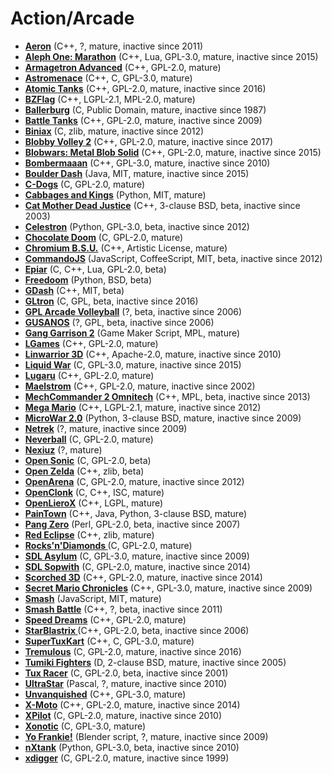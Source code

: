 # Action/Arcade

[comment]: # (start of autogenerated content, do not edit)
- **[Aeron](aeron.md)** (C++, ?, mature, inactive since 2011)
- **[Aleph One: Marathon](aleph_one_marathon.md)** (C++, Lua, GPL-3.0, mature, inactive since 2015)
- **[Armagetron Advanced](armagetron_advanced.md)** (C++, GPL-2.0, mature)
- **[Astromenace](astromenace.md)** (C++, C, GPL-3.0, mature)
- **[Atomic Tanks](atomic_tanks.md)** (C++, GPL-2.0, mature, inactive since 2016)
- **[BZFlag](bzflag.md)** (C++, LGPL-2.1, MPL-2.0, mature)
- **[Ballerburg](ballerburg.md)** (C, Public Domain, mature, inactive since 1987)
- **[Battle Tanks](battle_tanks.md)** (C++, GPL-2.0, mature, inactive since 2009)
- **[Biniax](biniax.md)** (C, zlib, mature, inactive since 2012)
- **[Blobby Volley 2](blobby_volley2.md)** (C++, GPL-2.0, mature, inactive since 2017)
- **[Blobwars: Metal Blob Solid](blobwars_metal_solid_blob.md)** (C++, GPL-2.0, mature, inactive since 2015)
- **[Bombermaaan](bombermaaan.md)** (C++, GPL-3.0, mature, inactive since 2010)
- **[Boulder Dash](boulder_dash.md)** (Java, MIT, mature, inactive since 2015)
- **[C-Dogs](cdogs.md)** (C, GPL-2.0, mature)
- **[Cabbages and Kings](cabbages_and_kings.md)** (Python, MIT, mature)
- **[Cat Mother Dead Justice](catmother.md)** (C++, 3-clause BSD, beta, inactive since 2003)
- **[Celestron](celestron.md)** (Python, GPL-3.0, beta, inactive since 2012)
- **[Chocolate Doom](chocolate_doom.md)** (C, GPL-2.0, mature)
- **[Chromium B.S.U.](chromium_bsu.md)** (C++, Artistic License, mature)
- **[CommandoJS](commando_js.md)** (JavaScript, CoffeeScript, MIT, beta, inactive since 2012)
- **[Epiar](epiar.md)** (C, C++, Lua, GPL-2.0, beta)
- **[Freedoom](freedoom.md)** (Python, BSD, beta)
- **[GDash](gdash.md)** (C++, MIT, beta)
- **[GLtron](gltron.md)** (C, GPL, beta, inactive since 2016)
- **[GPL Arcade Volleyball](gpl_arcade_volleyball.md)** (?, beta, inactive since 2006)
- **[GUSANOS](gusanos.md)** (?, GPL, beta, inactive since 2006)
- **[Gang Garrison 2](gang_garrison2.md)** (Game Maker Script, MPL, mature)
- **[LGames](lgames.md)** (C++, GPL-2.0, mature)
- **[Linwarrior 3D](linwarrior.md)** (C++, Apache-2.0, mature, inactive since 2010)
- **[Liquid War](liquid_war.md)** (C, GPL-3.0, mature, inactive since 2015)
- **[Lugaru](lugaru.md)** (C++, GPL-2.0, mature)
- **[Maelstrom](maelstrom.md)** (C++, GPL-2.0, mature, inactive since 2002)
- **[MechCommander 2 Omnitech](mechcommander2_omnitech.md)** (C++, MPL, beta, inactive since 2013)
- **[Mega Mario](mega_mario.md)** (C++, LGPL-2.1, mature, inactive since 2012)
- **[MicroWar 2.0](microwar_2.md)** (Python, 3-clause BSD, mature, inactive since 2009)
- **[Netrek](netrek.md)** (?, mature, inactive since 2009)
- **[Neverball](neverball.md)** (C, GPL-2.0, mature)
- **[Nexiuz](nexiuz.md)** (?, mature)
- **[Open Sonic](open_sonic.md)** (C, GPL-2.0, beta)
- **[Open Zelda](open_zelda.md)** (C++, zlib, beta)
- **[OpenArena](openarena.md)** (C, GPL-2.0, mature, inactive since 2012)
- **[OpenClonk](openclonk.md)** (C, C++, ISC, mature)
- **[OpenLieroX](openlierox.md)** (C++, LGPL, mature)
- **[PainTown](paintown.md)** (C++, Java, Python, 3-clause BSD, mature)
- **[Pang Zero](pang_zero.md)** (Perl, GPL-2.0, beta, inactive since 2007)
- **[Red Eclipse](red_eclipse.md)** (C++, zlib, mature)
- **[Rocks'n'Diamonds ](rocks_and_diamonds.md)** (C, GPL-2.0, mature)
- **[SDL Asylum](sdl_asylum.md)** (C, GPL-3.0, mature, inactive since 2009)
- **[SDL Sopwith](sdl_sopwith.md)** (C, GPL-2.0, mature, inactive since 2014)
- **[Scorched 3D](scorched_3d.md)** (C++, GPL-2.0, mature, inactive since 2014)
- **[Secret Mario Chronicles](secret_mario_chronicles.md)** (C++, GPL-3.0, mature, inactive since 2009)
- **[Smash](smash.md)** (JavaScript, MIT, mature)
- **[Smash Battle](smash_battle.md)** (C++, ?, beta, inactive since 2011)
- **[Speed Dreams](speed_dreams.md)** (C++, GPL-2.0, mature)
- **[StarBlastrix ](starblastrix.md)** (C++, GPL-2.0, beta, inactive since 2006)
- **[SuperTuxKart](supertuxkart.md)** (C++, C, GPL-3.0, mature)
- **[Tremulous](tremulous.md)** (C, GPL-2.0, mature, inactive since 2016)
- **[Tumiki Fighters](tumiki_fighters.md)** (D, 2-clause BSD, mature, inactive since 2005)
- **[Tux Racer](tux_racer.md)** (C, GPL-2.0, beta, inactive since 2001)
- **[UltraStar](ultrastar.md)** (Pascal, ?, mature, inactive since 2010)
- **[Unvanquished](unvanquished.md)** (C++, GPL-3.0, mature)
- **[X-Moto](x-moto.md)** (C++, GPL-2.0, mature, inactive since 2014)
- **[XPilot](xpilot.md)** (C, GPL-2.0, mature, inactive since 2010)
- **[Xonotic](xonotic.md)** (C, GPL-3.0, mature)
- **[Yo Frankie!](yo_frankie.md)** (Blender script, ?, mature, inactive since 2009)
- **[nXtank](nxtank.md)** (Python, GPL-3.0, beta, inactive since 2010)
- **[xdigger](xdigger.md)** (C, GPL-2.0, mature, inactive since 1999)

[comment]: # (end of autogenerated content)